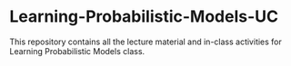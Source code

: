 # Learning-Probabilistic-Models-UC
This repository contains all the lecture material and in-class activities for Learning Probabilistic Models class.
